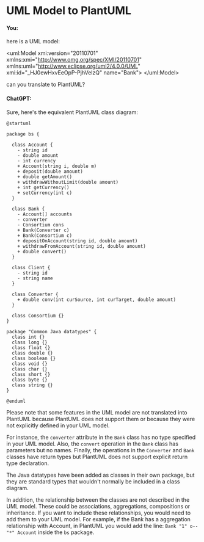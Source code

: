 # UML Model to PlantUML

#### You:
here is a UML model:

<uml:Model xmi:version="20110701" xmlns:xmi="http://www.omg.org/spec/XMI/20110701" xmlns:uml="http://www.eclipse.org/uml2/4.0.0/UML" xmi:id="_HJ0ewHxvEeOpP-PjhVelzQ" name="Bank">
  <packagedElement xmi:type="uml:Package" xmi:id="_lZw_cHyAEeOS74OIN395aA" name="bs">
    <packagedElement xmi:type="uml:Class" xmi:id="_qv-PIHyAEeOS74OIN395aA" name="Account">
      <ownedAttribute xmi:id="_-xI3YHyAEeOS74OIN395aA" name="id" type="__EEsKn-OEeO47f7pJZDqVw"/>
      <ownedAttribute xmi:id="_D1m20HyBEeOS74OIN395aA" name="amount" type="__EEsJH-OEeO41f7pJZDqVw"/>
      <ownedAttribute xmi:id="_dViN0HyBEeOS74OIN395aA" name="currency" type="__EEsIX-OEeO38f7pJZDqVw"/>
      <ownedOperation xmi:id="_idK2AHyBEeOS74OIN395aA" name="Account">
        <ownedParameter xmi:id="_lkF1UH-PEeO38f7pJZDqVw" name="i" type="__EEsKn-OEeO47f7pJZDqVw"/>
        <ownedParameter xmi:id="_m38C0H-PEeO38f7pJZDqVw" name="m" type="__EEsJH-OEeO41f7pJZDqVw"/>
      </ownedOperation>
      <ownedOperation xmi:id="_zkKWsHyCEeOS74OIN395aA" name="deposit">
        <ownedParameter xmi:id="_vMbokH-PEeO38f7pJZDqVw" name="amount" type="__EEsJH-OEeO41f7pJZDqVw"/>
      </ownedOperation>
      <ownedOperation xmi:id="_12jQEHyCEeOS74OIN395aA" name="getAmount">
        <ownedParameter xmi:id="_iG78gH-QEeO38f7pJZDqVw" type="__EEsJH-OEeO41f7pJZDqVw" direction="return"/>
      </ownedOperation>
      <ownedOperation xmi:id="_3-WDAHyCEeOS74OIN395aA" name="withdrawWithoutLimit">
        <ownedParameter xmi:id="_6y11kH-QEeO38f7pJZDqVw" name="amount" type="__EEsJH-OEeO41f7pJZDqVw"/>
      </ownedOperation>
      <ownedOperation xmi:id="__AU4AHyCEeOS74OIN395aA" name="getCurrency">
        <ownedParameter xmi:id="_SbhXEH-REeO38f7pJZDqVw" type="__EEsIX-OEeO38f7pJZDqVw" direction="return"/>
      </ownedOperation>
      <ownedOperation xmi:id="_BqYqgHyDEeOS74OIN395aA" name="setCurrency">
        <ownedParameter xmi:id="_qKRrYH-REeO38f7pJZDqVw" name="c" type="__EEsIX-OEeO38f7pJZDqVw"/>
      </ownedOperation>
    </packagedElement>
    <packagedElement xmi:type="uml:Class" xmi:id="_tzN9sHyAEeOS74OIN395aA" name="Bank">
      <ownedAttribute xmi:id="_IYwnAHyDEeOS74OIN395aA" name="accounts" type="_qv-PIHyAEeOS74OIN395aA">
        <lowerValue xmi:type="uml:LiteralInteger" xmi:id="_N4Sx0HyDEeOS74OIN395aA"/>
        <upperValue xmi:type="uml:LiteralUnlimitedNatural" xmi:id="_NV7EkHyDEeOS74OIN395aA" value="*"/>
      </ownedAttribute>
      <ownedAttribute xmi:id="_RY7nAHyDEeOS74OIN395aA" name="converter">
        <lowerValue xmi:type="uml:LiteralInteger" xmi:id="_UmVXIHyDEeOS74OIN395aA"/>
      </ownedAttribute>
      <ownedAttribute xmi:id="_QSzsMH-TEeO38f7pJZDqVw" name="cons" type="_Asxn8H-SEeO38f7pJZDqVw"/>
      <ownedOperation xmi:id="_i_aVgHyDEeOS74OIN395aA" name="Bank">
        <ownedParameter xmi:id="_WQa6IH-TEeO38f7pJZDqVw" name="c" type="_4TmzQHyAEeOS74OIN395aA"/>
      </ownedOperation>
      <ownedOperation xmi:id="_aWleQH-TEeO38f7pJZDqVw" name="Bank">
        <ownedParameter xmi:id="_dTdfEH-TEeO38f7pJZDqVw" name="c" type="_Asxn8H-SEeO38f7pJZDqVw"/>
      </ownedOperation>
      <ownedOperation xmi:id="_bPQy8HyDEeOS74OIN395aA" name="depositOnAccount">
        <ownedParameter xmi:id="_i7L8kH-TEeO38f7pJZDqVw" name="id" type="__EEsKn-OEeO47f7pJZDqVw"/>
        <ownedParameter xmi:id="_mMsJkH-TEeO38f7pJZDqVw" name="amount" type="__EEsJH-OEeO41f7pJZDqVw"/>
      </ownedOperation>
      <ownedOperation xmi:id="_e0EWcHyDEeOS74OIN395aA" name="withdrawFromAccount">
        <ownedParameter xmi:id="_H61pwH-VEeO38f7pJZDqVw" name="id" type="__EEsKn-OEeO47f7pJZDqVw"/>
        <ownedParameter xmi:id="_LrnMsH-VEeO38f7pJZDqVw" name="amount" type="__EEsJH-OEeO41f7pJZDqVw"/>
      </ownedOperation>
      <ownedOperation xmi:id="_lAQy8HyDEeOS74OIN395aA" name="convert">
        <ownedParameter xmi:id="_T2UkUH-VEeO38f7pJZDqVw" type="__EEsJH-OEeO41f7pJZDqVw" direction="return"/>
        <ownedParameter xmi:id="_WTOroH-VEeO38f7pJZDqVw" name="curSource" type="__EEsIX-OEeO38f7pJZDqVw"/>
        <ownedParameter xmi:id="_Y8sBMH-VEeO38f7pJZDqVw" name="curTarget" type="__EEsIX-OEeO38f7pJZDqVw"/>
        <ownedParameter xmi:id="_cJxBMH-VEeO38f7pJZDqVw" name="amount" type="__EEsJH-OEeO41f7pJZDqVw"/>
      </ownedOperation>
    </packagedElement>
    <packagedElement xmi:type="uml:Class" xmi:id="_wODBYHyAEeOS74OIN395aA" name="Client">
      <ownedAttribute xmi:id="_r0NL8HyDEeOS74OIN395aA" name="id" type="__EEsKn-OEeO47f7pJZDqVw"/>
      <ownedAttribute xmi:id="_tlfjYHyDEeOS74OIN395aA" name="name" type="__EEsKn-OEeO47f7pJZDqVw"/>
    </packagedElement>
    <packagedElement xmi:type="uml:Class" xmi:id="_4TmzQHyAEeOS74OIN395aA" name="Converter">
      <ownedOperation xmi:id="_y3jS4HyDEeOS74OIN395aA" name="conv">
        <ownedParameter xmi:id="_FlHTEH-WEeO38f7pJZDqVw" type="__EEsJH-OEeO41f7pJZDqVw" direction="return"/>
        <ownedParameter xmi:id="_Ju_5kH-WEeO38f7pJZDqVw" name="curSource" type="__EEsIX-OEeO38f7pJZDqVw"/>
        <ownedParameter xmi:id="_Mb4WkH-WEeO38f7pJZDqVw" name="curTarget" type="__EEsIX-OEeO38f7pJZDqVw"/>
        <ownedParameter xmi:id="_PS_GkH-WEeO38f7pJZDqVw" name="amount" type="__EEsJH-OEeO41f7pJZDqVw"/>
      </ownedOperation>
    </packagedElement>
    <packagedElement xmi:type="uml:Class" xmi:id="_Asxn8H-SEeO38f7pJZDqVw" name="Consortium"/>
  </packagedElement>
  <packagedElement xmi:type="uml:Package" xmi:id="__EEsIH-OEeO37f7pJZDqVw" name="Common Java datatypes">
    <packagedElement xmi:type="uml:PrimitiveType" xmi:id="__EEsIX-OEeO38f7pJZDqVw" name="int"/>
    <packagedElement xmi:type="uml:PrimitiveType" xmi:id="__EEsIn-OEeO39f7pJZDqVw" name="long"/>
    <packagedElement xmi:type="uml:PrimitiveType" xmi:id="__EEsI3-OEeO40f7pJZDqVw" name="float"/>
    <packagedElement xmi:type="uml:PrimitiveType" xmi:id="__EEsJH-OEeO41f7pJZDqVw" name="double"/>
    <packagedElement xmi:type="uml:PrimitiveType" xmi:id="__EEsJX-OEeO42f7pJZDqVw" name="boolean"/>
    <packagedElement xmi:type="uml:PrimitiveType" xmi:id="__EEsJn-OEeO43f7pJZDqVw" name="void"/>
    <packagedElement xmi:type="uml:PrimitiveType" xmi:id="__EEsJ3-OEeO44f7pJZDqVw" name="char"/>
    <packagedElement xmi:type="uml:PrimitiveType" xmi:id="__EEsKH-OEeO45f7pJZDqVw" name="short"/>
    <packagedElement xmi:type="uml:PrimitiveType" xmi:id="__EEsKX-OEeO46f7pJZDqVw" name="byte"/>
    <packagedElement xmi:type="uml:PrimitiveType" xmi:id="__EEsKn-OEeO47f7pJZDqVw" name="string"/>
  </packagedElement>
</uml:Model>

can you translate to PlantUML?

#### ChatGPT:
Sure, here's the equivalent PlantUML class diagram:

```plantuml
@startuml

package bs {

  class Account {
    - string id
    - double amount
    - int currency
    + Account(string i, double m)
    + deposit(double amount)
    + double getAmount()
    + withdrawWithoutLimit(double amount)
    + int getCurrency()
    + setCurrency(int c)
  }

  class Bank {
    - Account[] accounts
    - converter
    - Consortium cons
    + Bank(Converter c)
    + Bank(Consortium c)
    + depositOnAccount(string id, double amount)
    + withdrawFromAccount(string id, double amount)
    + double convert()
  }

  class Client {
    - string id
    - string name
  }

  class Converter {
    + double conv(int curSource, int curTarget, double amount)
  }

  class Consortium {}
}

package "Common Java datatypes" {
  class int {}
  class long {}
  class float {}
  class double {}
  class boolean {}
  class void {}
  class char {}
  class short {}
  class byte {}
  class string {}
}

@enduml
```

Please note that some features in the UML model are not translated into PlantUML because PlantUML does not support them or because they were not explicitly defined in your UML model.

For instance, the `converter` attribute in the `Bank` class has no type specified in your UML model. Also, the `convert` operation in the `Bank` class has parameters but no names. Finally, the operations in the `Converter` and `Bank` classes have return types but PlantUML does not support explicit return type declaration.

The Java datatypes have been added as classes in their own package, but they are standard types that wouldn't normally be included in a class diagram.

In addition, the relationship between the classes are not described in the UML model. These could be associations, aggregations, compositions or inheritance. If you want to include these relationships, you would need to add them to your UML model. For example, if the Bank has a aggregation relationship with Account, in PlantUML you would add the line: `Bank "1" o-- "*" Account` inside the `bs` package.

